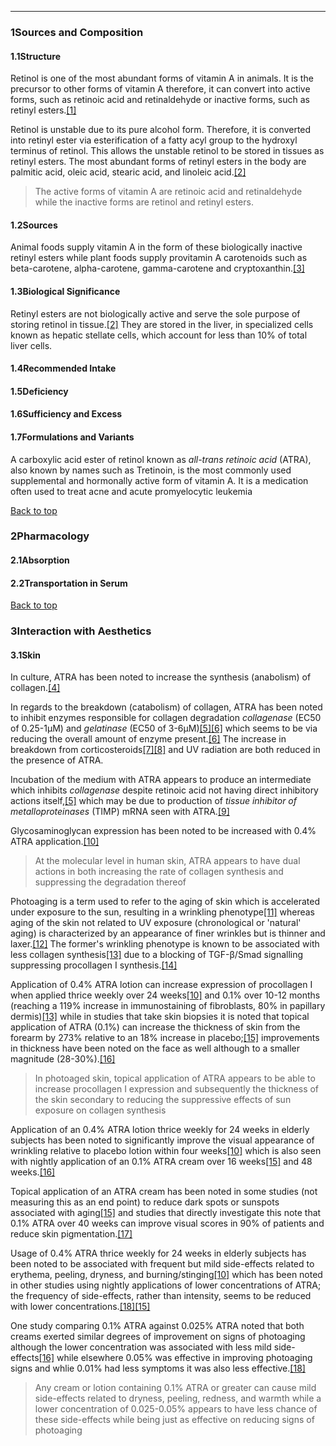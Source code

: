 





---


### 1Sources and Composition

#### 1.1Structure


Retinol is one of the most abundant forms of vitamin A in animals. It is the precursor to other forms of vitamin A therefore, it can convert into active forms, such as retinoic acid and retinaldehyde or inactive forms, such as retinyl esters.[[1]](#ref1) 


Retinol is unstable due to its pure alcohol form. Therefore, it is converted into retinyl ester via esterification of a fatty acyl group to the hydroxyl terminus of retinol. This allows the unstable retinol to be stored in tissues as retinyl esters. The most abundant forms of retinyl esters in the body are palmitic acid, oleic acid, stearic acid, and linoleic acid.[[2]](#ref2) 



> The active forms of vitamin A are retinoic acid and retinaldehyde while the inactive forms are retinol and retinyl esters.


#### 1.2Sources


Animal foods supply vitamin A in the form of these biologically inactive retinyl esters while plant foods supply provitamin A carotenoids such as beta-carotene, alpha-carotene, gamma-carotene and cryptoxanthin.[[3]](#ref3) 


#### 1.3Biological Significance


Retinyl esters are not biologically active and serve the sole purpose of storing retinol in tissue.[[2]](#ref2) They are stored in the liver, in specialized cells known as hepatic stellate cells, which account for less than 10% of total liver cells. 


#### 1.4Recommended Intake


#### 1.5Deficiency


#### 1.6Sufficiency and Excess


#### 1.7Formulations and Variants


A carboxylic acid ester of retinol known as *all-trans retinoic acid* (ATRA), also known by names such as Tretinoin, is the most commonly used supplemental and hormonally active form of vitamin A. It is a medication often used to treat acne and acute promyelocytic leukemia


[Back to top](#c-sources-and-composition)
### 2Pharmacology

#### 2.1Absorption


#### 2.2Transportation in Serum


[Back to top](#c-pharmacology)
### 3Interaction with Aesthetics

#### 3.1Skin


In culture, ATRA has been noted to increase the synthesis (anabolism) of collagen.[[4]](#ref4)


In regards to the breakdown (catabolism) of collagen, ATRA has been noted to inhibit enzymes responsible for collagen degradation *collagenase* (EC50 of 0.25-1µM) and *gelatinase* (EC50 of 3-6µM)[[5]](#ref5)[[6]](#ref6) which seems to be via reducing the overall amount of enzyme present.[[6]](#ref6) The increase in breakdown from corticosteroids[[7]](#ref7)[[8]](#ref8) and UV radiation are both reduced in the presence of ATRA.


Incubation of the medium with ATRA appears to produce an intermediate which inhibits *collagenase* despite retinoic acid not having direct inhibitory actions itself,[[5]](#ref5) which may be due to production of *tissue inhibitor of metalloproteinases* (TIMP) mRNA seen with ATRA.[[9]](#ref9)


Glycosaminoglycan expression has been noted to be increased with 0.4% ATRA application.[[10]](#ref10)



> At the molecular level in human skin, ATRA appears to have dual actions in both increasing the rate of collagen synthesis and suppressing the degradation thereof


Photoaging is a term used to refer to the aging of skin which is accelerated under exposure to the sun, resulting in a wrinkling phenotype[[11]](#ref11) whereas aging of the skin not related to UV exposure (chronological or 'natural' aging) is characterized by an appearance of finer wrinkles but is thinner and laxer.[[12]](#ref12) The former's wrinkling phenotype is known to be associated with less collagen synthesis[[13]](#ref13) due to a blocking of TGF-β/Smad signalling suppressing procollagen I synthesis.[[14]](#ref14)


Application of 0.4% ATRA lotion can increase expression of procollagen I when applied thrice weekly over 24 weeks[[10]](#ref10) and 0.1% over 10-12 months (reaching a 119% increase in immunostaining of fibroblasts, 80% in papillary dermis)[[13]](#ref13) while in studies that take skin biopsies it is noted that topical application of ATRA (0.1%) can increase the thickness of skin from the forearm by 273% relative to an 18% increase in placebo;[[15]](#ref15) improvements in thickness have been noted on the face as well although to a smaller magnitude (28-30%).[[16]](#ref16)



> In photoaged skin, topical application of ATRA appears to be able to increase procollagen I expression and subsequently the thickness of the skin secondary to reducing the suppressive effects of sun exposure on collagen synthesis


Application of an 0.4% ATRA lotion thrice weekly for 24 weeks in elderly subjects has been noted to significantly improve the visual appearance of wrinkling relative to placebo lotion within four weeks[[10]](#ref10) which is also seen with nightly application of an 0.1% ATRA cream over 16 weeks[[15]](#ref15) and 48 weeks.[[16]](#ref16)


Topical application of an ATRA cream has been noted in some studies (not measuring this as an end point) to reduce dark spots or sunspots associated with aging[[15]](#ref15) and studies that directly investigate this note that 0.1% ATRA over 40 weeks can improve visual scores in 90% of patients and reduce skin pigmentation.[[17]](#ref17)



> 
> 


Usage of 0.4% ATRA thrice weekly for 24 weeks in elderly subjects has been noted to be associated with frequent but mild side-effects related to erythema, peeling, dryness, and burning/stinging[[10]](#ref10) which has been noted in other studies using nightly applications of lower concentrations of ATRA; the frequency of side-effects, rather than intensity, seems to be reduced with lower concentrations.[[18]](#ref18)[[15]](#ref15)


One study comparing 0.1% ATRA against 0.025% ATRA noted that both creams exerted similar degrees of improvement on signs of photoaging although the lower concentration was associated with less mild side-effects[[16]](#ref16) while elsewhere 0.05% was effective in improving photoaging signs and whlie 0.01% had less symptoms it was also less effective.[[18]](#ref18)



> Any cream or lotion containing 0.1% ATRA or greater can cause mild side-effects related to dryness, peeling, redness, and warmth while a lower concentration of 0.025-0.05% appears to have less chance of these side-effects while being just as effective on reducing signs of photoaging

 


